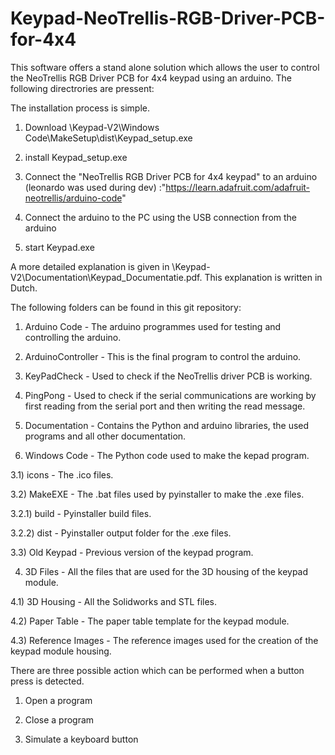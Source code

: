 # Keypad-NeoTrellis-RGB-Driver-PCB-for-4x4
This software offers a stand alone solution which allows the user to control the NeoTrellis RGB Driver PCB for 4x4 keypad using an arduino. The following directrories are pressent:

The installation process is simple.

1) Download \Keypad-V2\Windows Code\MakeSetup\dist\Keypad_setup.exe

2) install Keypad_setup.exe

2) Connect the "NeoTrellis RGB Driver PCB for 4x4 keypad" to an arduino (leonardo was used during dev) :"https://learn.adafruit.com/adafruit-neotrellis/arduino-code"
 
3) Connect the arduino to the PC using the USB connection from the arduino

4) start Keypad.exe

A more detailed explanation is given in \Keypad-V2\Documentation\Keypad_Documentatie.pdf. This explanation is written in Dutch.



The following folders can be found in this git repository:

1) Arduino Code - The arduino programmes used for testing and controlling the arduino.
  
 1) ArduinoController - This is the final program to control the arduino.

 2) KeyPadCheck - Used to check if the NeoTrellis driver PCB is working.

 3) PingPong - Used to check if the serial communications are working by first reading from the serial port and then writing the read message.


2) Documentation - Contains the Python and arduino libraries, the used programs and all other documentation.


3) Windows Code - The Python code used to make the kepad program.

3.1) icons - The .ico files.

3.2) MakeEXE - The .bat files used by pyinstaller to make the .exe files.

3.2.1) build - Pyinstaller build files.

3.2.2) dist - Pyinstaller output folder for the .exe files.

3.3) Old Keypad - Previous version of the keypad program.


4) 3D Files - All the files that are used for the 3D housing of the keypad module.

4.1) 3D Housing - All the Solidworks and STL files.

4.2) Paper Table - The paper table template for the keypad module.

4.3) Reference Images - The reference images used for the creation of the keypad module housing.

There are three possible action which can be performed when a button press is detected. 

1) Open a program

2) Close a program

3) Simulate a keyboard button

